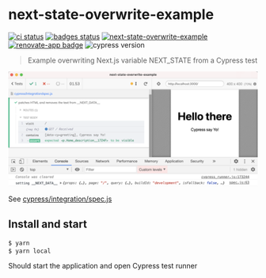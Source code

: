 # next-state-overwrite-example
[![ci status][ci image]][ci url] [![badges status][badges image]][badges url] [![next-state-overwrite-example](https://img.shields.io/endpoint?url=https://dashboard.cypress.io/badge/detailed/onn62n/main&style=flat&logo=cypress)](https://dashboard.cypress.io/projects/onn62n/runs)
[![renovate-app badge][renovate-badge]][renovate-app] ![cypress version](https://img.shields.io/badge/cypress-7.7.0-brightgreen)
> Example overwriting Next.js variable NEXT_STATE from a Cypress test

![Example test](./images/no-warning.png)

See [cypress/integration/spec.js](./cypress/integration/spec.js)

## Install and start

```shell
$ yarn
$ yarn local
```

Should start the application and open Cypress test runner

[renovate-badge]: https://img.shields.io/badge/renovate-app-blue.svg
[renovate-app]: https://renovateapp.com/
[ci image]: https://github.com/bahmutov/next-state-overwrite-example/workflows/ci/badge.svg?branch=main
[ci url]: https://github.com/bahmutov/next-state-overwrite-example/actions
[badges image]: https://github.com/bahmutov/next-state-overwrite-example/workflows/badges/badge.svg?branch=main
[badges url]: https://github.com/bahmutov/next-state-overwrite-example/actions

